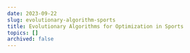 ```yaml
---
date: 2023-09-22
slug: evolutionary-algorithm-sports
title: Evolutionary Algorithms for Optimization in Sports
topics: []
archived: false
---
```

